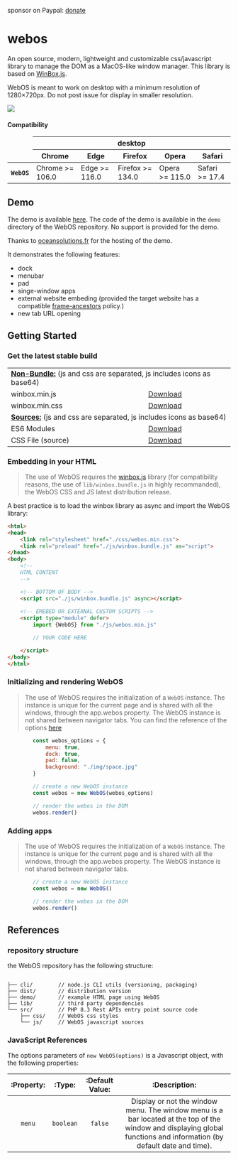 
sponsor on Paypal: <a href="https://www.paypal.com/donate/?hosted_button_id=TZMEKJU9DGF92">donate</a>

# webos
An open source, modern, lightweight and customizable css/javascript library to manage the DOM as a MacOS-like window
manager. This library is based on <a href="https://github.com/nextapps-de/winbox/tree/master">WinBox.js</a>.

WebOS is meant to work on desktop with a minimum resolution of 1280×720px. Do not post issue for display in smaller resolution.

<a target="_blank" href="https://github.com/nextapps-de/winbox/blob/master/LICENSE.md"><img
        src="https://img.shields.io/npm/l/winbox.svg"></a>

#### Compatibility
<div style="width: 100%; text-align: center;">
    <table class="bc-table bc-table-web">
        <thead>
            <tr class="bc-platforms">
                <td></td>
                <th class="bc-platform bc-platform-desktop" colspan="5" title="desktop"><span
                        class="icon icon-desktop"></span><span class="visually-hidden">desktop</span></th>
            </tr>
            <tr class="bc-browsers">
                <td></td>
                <th class="bc-browser bc-browser-chrome">
                    <div class="bc-head-txt-label bc-head-icon-chrome">Chrome</div>
                    <div class="bc-head-icon-symbol icon icon-chrome"></div>
                </th>
                <th class="bc-browser bc-browser-edge">
                    <div class="bc-head-txt-label bc-head-icon-edge">Edge</div>
                    <div class="bc-head-icon-symbol icon icon-edge"></div>
                </th>
                <th class="bc-browser bc-browser-firefox">
                    <div class="bc-head-txt-label bc-head-icon-firefox">Firefox</div>
                    <div class="bc-head-icon-symbol icon icon-simple-firefox"></div>
                </th>
                <th class="bc-browser bc-browser-opera">
                    <div class="bc-head-txt-label bc-head-icon-opera">Opera</div>
                    <div class="bc-head-icon-symbol icon icon-opera"></div>
                </th>
                <th class="bc-browser bc-browser-safari">
                    <div class="bc-head-txt-label bc-head-icon-safari">Safari</div>
                    <div class="bc-head-icon-symbol icon icon-safari"></div>
                </th>
            </tr>
        </thead>
        <tbody>
            <tr>
                <th class="bc-feature bc-feature-depth-0" scope="row">
                    <div class="bc-table-row-header"><code>WebOS</code></div>
                </th>
                <td class="bc-support bc-browser-chrome bc-supports-yes bc-has-history" aria-expanded="false">
                    <div class="bcd-cell-text-wrapper"><div class="bcd-cell-text-copy"><span class="bc-browser-name">Chrome >= 106.0</span></div>
                </td>
                <td class="bc-support bc-browser-edge bc-supports-yes bc-has-history" aria-expanded="false">
                    <div class="bcd-cell-text-wrapper"><div class="bcd-cell-text-copy"><span class="bc-browser-name">Edge >= 116.0</span></div>
                </td>
                <td class="bc-support bc-browser-firefox bc-supports-yes bc-has-history" aria-expanded="false">
                    <div class="bcd-cell-text-wrapper"><div class="bcd-cell-text-copy"><span class="bc-browser-name">Firefox >= 134.0</span></div>
                </td>
                <td class="bc-support bc-browser-opera bc-supports-yes bc-has-history" aria-expanded="false">
                    <div class="bcd-cell-text-wrapper"><div class="bcd-cell-text-copy"><span class="bc-browser-name">Opera >= 115.0</span></div>
                </td>
                <td class="bc-support bc-browser-safari bc-supports-yes bc-has-history" aria-expanded="false">
                    <div class="bcd-cell-text-wrapper"><div class="bcd-cell-text-copy"><span class="bc-browser-name">Safari >= 17.4</span></div>
                </td>
            </tr>
        </tbody>
    </table>
</div>




## Demo

The demo is available <a href="https://oceansolutions.fr/webos/demo/index.html" target="_blank">here</a>. The code of the demo is available in the ```demo``` directory of the WebOS repository. No support is provided for the demo.

Thanks to <a href="https://oceansolutions.fr" target="_blank">oceansolutions.fr</a> for the hosting of the demo.

It demonstrates the following features:
 - dock
 - menubar
 - pad
 - singe-window apps
 - external website embeding (provided the target website has a compatible <a href="https://developer.mozilla.org/en-US/docs/Web/HTTP/Headers/Content-Security-Policy/frame-ancestors" target="_blank">frame-ancestors</a> policy.)
 - new tab URL opening

## Getting Started

### Get the latest stable build

<table style="width: 100%;">
    <tr>
        <td colspan="2">
            <b><u>Non-Bundle:</u></b> (js and css are separated, js includes icons as base64)
        </td>
    </tr>
    <tr>
        <td>winbox.min.js</td>
        <td><a href="https://raw.githubusercontent.com/oceansolutionsfr/webos/refs/heads/main/dist/latest/webos.min.js" target="_blank">Download</a></td>
    </tr>
    <tr>
        <td>winbox.min.css</td>
        <td><a href="https://raw.githubusercontent.com/oceansolutionsfr/webos/refs/heads/main/dist/latest/webos.min.css" target="_blank">Download</a></td>
    </tr>
    <tr>
        <td colspan="2">
           <b><u>Sources:</u></b>  (js and css are separated, js includes icons as base64)
        </td>
    </tr>
    <tr>
        <td>ES6 Modules</td>
        <td><a href="https://raw.githubusercontent.com/oceansolutionsfr/webos/refs/heads/main/src/js/webos.css" target="_blank">Download</a></td>
    </tr>
    <tr>
        <td>CSS File (source)</td>
        <td><a href="https://raw.githubusercontent.com/oceansolutionsfr/webos/refs/heads/main/src/css/webos.css" target="_blank">Download</a></td>
    </tr>
</table>


### Embedding in your HTML

> The use of WebOS requires the <a href="https://github.com/nextapps-de/winbox">winbox.js</a> library (for compatibility reasons, the use of ```lib/winbox.bundle.js``` in highly recommanded), the WebOS CSS and JS latest distribution release.

A best practice is to load the winbox library as async and import the WebOS library:
```html
<html>
<head>
    <link rel="stylesheet" href="./css/webos.min.css">
    <link rel="preload" href="./js/winbox.bundle.js" as="script">
</head>
<body>
    <!--    
    HTML CONTENT
    -->

    <!-- BOTTOM OF BODY -->
    <script src="./js/winbox.bundle.js" async></script>
    
    <!-- EMEBED OR EXTERNAL CUSTOM SCRIPTS -->
    <script type="module" defer>
        import {WebOS} from "./js/webos.min.js"

        // YOUR CODE HERE

    </script>
</body>
</html>
```

### Initializing and rendering WebOS

> The use of WebOS requires the initialization of a ```WebOS``` instance. The instance is unique for the current page and is shared with all the windows, through the app.webos property. The WebOS instance is not shared between navigator tabs. You can find the reference of the options <a href="#options">here</a>

```js
        const webos_options = {
            menu: true,
            dock: true,
            pad: false,
            background: "./img/space.jpg"
        }

        // create a new WebOS instance
        const webos = new WebOS(webos_options)

        // render the webos in the DOM
        webos.render()
```


### Adding apps

> The use of WebOS requires the initialization of a ```WebOS``` instance. The instance is unique for the current page and is shared with all the windows, through the app.webos property. The WebOS instance is not shared between navigator tabs.

```js
        // create a new WebOS instance
        const webos = new WebOS()

        // render the webos in the DOM
        webos.render()
```

## References

### repository structure
the WebOS repository has the following structure:
```

├── cli/        // node.js CLI utils (versioning, packaging)
├── dist/       // distribution version
├── demo/       // example HTML page using WebOS
├── lib/        // third party dependencies
└── src/        // PHP 8.3 Rest APIs entry point source code
    ├── css/    // WebOS css styles
    └── js/     // WebOS javascript sources
```


### JavaScript References

<a name="options"></span>

The options parameters of ```new WebOS(options)``` is a Javascript object, with the following properties:

|:Property:|:Type:|:Default Value:|:Description:|
|:--:|:--:|:--:|:--:|
|`menu`|`boolean`|`false`|Display or not the window menu. The window menu is a bar located at the top of the window and displaying global functions and information (by default date and time).|
</table>
